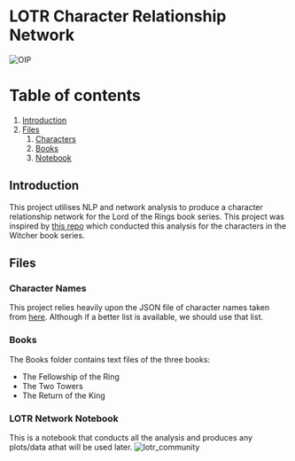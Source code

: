 # LOTR Character Relationship Network

![OIP](https://user-images.githubusercontent.com/67926222/177038865-4ed85c58-b5c0-4d6e-bc75-3690becd3faf.jpg)

# Table of contents
1. [Introduction](#introduction)
2. [Files](#files)
    1. [Characters](#characters)
    2. [Books](#books)
    3. [Notebook](#notebook)

##  Introduction <a name="introduction"></a>

This project utilises NLP and network analysis to produce a character relationship network for the Lord of the Rings book series. This project was inspired by <a href="https://github.com/thu-vu92/the_witcher_network">this repo</a> which conducted this analysis for the characters in the Witcher book series.

## Files <a name="files"></a>

### Character Names <a name="characters"></a>

This project relies heavily upon the JSON file of character names taken from <a href="https://www.scarymommy.com/lord-of-the-rings-names">here</a>. Although if a better list is available, we should use that list.

### Books <a name="books"></a>

The Books folder contains text files of the three books:

 * The Fellowship of the Ring 
 * The Two Towers 
 * The Return of the King

### LOTR Network Notebook <a name="notebook"></a>

This is a notebook that conducts all the analysis and produces any plots/data athat will be used later.
![lotr_community](https://user-images.githubusercontent.com/67926222/177049622-abf72109-13ec-4c0c-8dcc-73fa1bffa8cf.png)


